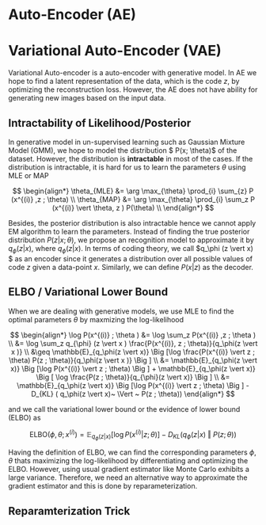# Auto-Encoder (AE)



# Variational Auto-Encoder (VAE)
Variational Auto-encoder is a auto-encoder with generative model. In AE we hope to find a latent representation of the data, which is the code $z$, by optimizing the reconstruction loss. However, the AE does not have ability for generating new images based on the input data. 

## Intractability of Likelihood/Posterior
In generative model in un-supervised learning such as Gaussian Mixture Model (GMM), we hope to model the distribution $
P(x; \theta)$ of the dataset. However, the distribution is **intractable** in most of the cases. If the distribution is intractable, it is hard for us to learn the parameters $\theta$ using MLE or MAP 

$$
\begin{align*}
\theta_{MLE} &= \arg \max_{\theta} \prod_{i} \sum_{z} P (x^{(i)} ,z  ; \theta) \\ 
\theta_{MAP} &= \arg \max_{\theta} \prod_{i} \sum_z P (x^{(i)} \vert \theta, z ) P(\theta) \\ 
\end{align*}
$$

Besides, the posterior distribution is also intractable hence we cannot apply EM algorithm to learn the parameters. Instead of finding the true posterior distribution $P(z \vert x ; \theta)$, we propose an recognition model to approximate it by $q_{\phi}(z \vert x)$, where $q_{\phi} (z \vert x)$. In terms of coding theory, we call $q_\phi (z \vert x) $ as an encoder since it generates a distribution over all possible values of code $z$ given a data-point $x$. Similarly, we can define $P(x \vert z)$ as the decoder. 

## ELBO / Variational Lower Bound 
When we are dealing with generative models, we use MLE to find the optimal parameters $\theta$ by maxmizing the log-likelihood

$$
\begin{align*}
\log P(x^{(i)} ; \theta ) &= \log \sum_z P(x^{(i)} ,z ; \theta )   \\ 
&= \log \sum_z q_{\phi} (z \vert x ) \frac{P(x^{(i)}, z ; \theta)}{q_\phi(z \vert x )}  \\ 
&\geq \mathbb{E}_{q_\phi(z \vert x)} \Big [\log \frac{P(x^{(i)} \vert z ; \theta) P(z ; \theta)}{q_\phi(z \vert x )} \Big ] \\ 
&= \mathbb{E}_{q_\phi(z \vert x)} \Big [\log P(x^{(i)} \vert z ; \theta)   \Big ] +   \mathbb{E}_{q_\phi(z \vert x)} \Big [ \log \frac{P(z ; \theta)}{q_{\phi}(z \vert x)} \Big ] \\ 
&= \mathbb{E}_{q_\phi(z \vert x)} \Big [\log P(x^{(i)} \vert z ; \theta)   \Big ]  - D_{KL} ( q_\phi(z \vert x)~  \Vert ~ P(z ; \theta))
\end{align*}
$$

and we call the variational lower bound or the evidence of lower bound (ELBO) as 

$$
\text{ELBO}(\phi, \theta ; x^{(i)}) = \mathbb{E}_{q_{\phi}(z \vert x)} \Big[\log P(x^{(i)} \vert z ; \theta) \Big]  - D_{KL} ( q_{\phi}(z \vert x)~  \Vert ~ P(z ; \theta))
$$

Having the definition of ELBO, we can find the corresponding parameters $\phi, \theta$ thats maximizing the log-likelihood by differentiating and optimizing the ELBO. However, using usual gradient estimator like Monte Carlo exhibits a large variance. Therefore, we need an alternative way to approximate the gradient estimator and this is done by reparameterization. 


## Reparamterization Trick 


